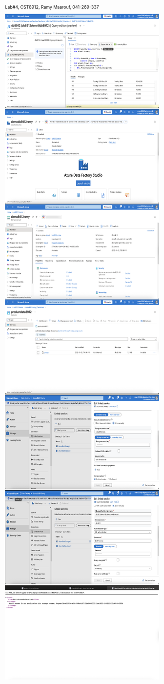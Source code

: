 Lab#4, CST8912, Ramy Maarouf, 041-269-337

<img src="./1.png" style="width:6.5in;height:3.21875in" />

<img src="./2.png" style="width:6.5in;height:3.21875in" />

<img src="./3.png" style="width:6.5in;height:3.21875in" />

<img src="./4.png" style="width:6.5in;height:3.21875in" />

<img src="./5.png" style="width:6.5in;height:3.21875in" />

<img src="./6.png" style="width:6.5in;height:3.21875in" />

<img src="./7.png" style="width:6.5in;height:3.21875in" />